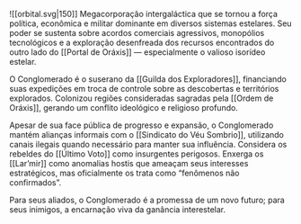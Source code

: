 ![[orbital.svg|150]]
Megacorporação intergaláctica que se tornou a força política, econômica e militar dominante em diversos sistemas estelares. Seu poder se sustenta sobre acordos comerciais agressivos, monopólios tecnológicos e a exploração desenfreada dos recursos encontrados do outro lado do [[Portal de Oráxis]] — especialmente o valioso isorídeo estelar.

O Conglomerado é o suserano da [[Guilda dos Exploradores]], financiando suas expedições em troca de controle sobre as descobertas e territórios explorados. Colonizou regiões consideradas sagradas pela [[Ordem de Oráxis]], gerando um conflito ideológico e religioso profundo.

Apesar de sua face pública de progresso e expansão, o Conglomerado mantém alianças informais com o [[Sindicato do Véu Sombrio]], utilizando canais ilegais quando necessário para manter sua influência. Considera os rebeldes do [[Último Voto]] como insurgentes perigosos. Enxerga os [[Lar’mir]] como anomalias hostis que ameaçam seus interesses estratégicos, mas oficialmente os trata como “fenômenos não confirmados”.

Para seus aliados, o Conglomerado é a promessa de um novo futuro; para seus inimigos, a encarnação viva da ganância interestelar.